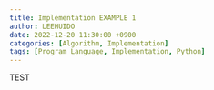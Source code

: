 ```yaml
---
title: Implementation EXAMPLE 1
author: LEEHUIDO
date: 2022-12-20 11:30:00 +0900
categories: [Algorithm, Implementation]
tags: [Program Language, Implementation, Python]
---
```


TEST